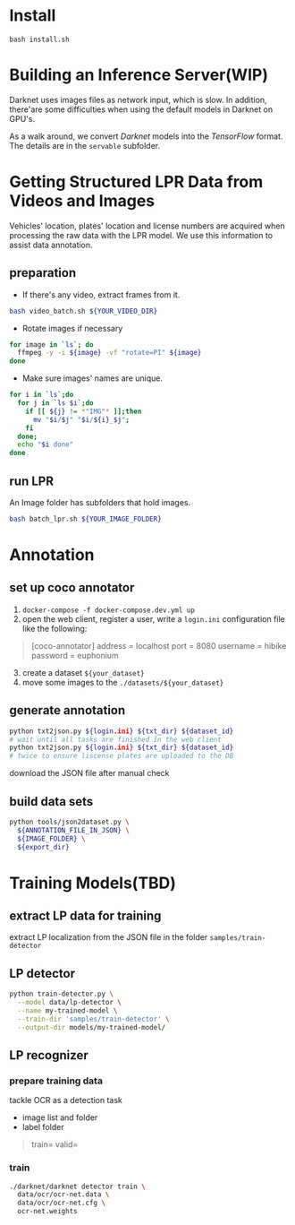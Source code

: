 # Install
`bash install.sh`


# Building an Inference Server(WIP)

Darknet uses images files as network input, which is slow. In addition, there'are some difficulties when using the default models in Darknet on GPU's.

As a walk around, we convert *Darknet* models into the *TensorFlow* format.
The details are in the `servable` subfolder.


# Getting Structured LPR Data from Videos and Images
Vehicles' location, plates' location and license numbers are acquired when processing the raw data with the LPR model. We use this information to assist data annotation.

## preparation
- If there's any video, extract frames from it.

```bash
bash video_batch.sh ${YOUR_VIDEO_DIR}
```

- Rotate images if necessary
```bash
for image in `ls`; do
  ffmpeg -y -i ${image} -vf "rotate=PI" ${image}
done
```

- Make sure images' names are unique.

```bash
for i in `ls`;do
  for j in `ls $i`;do
    if [[ ${j} != *"IMG"* ]];then
      mv "$i/$j" "$i/${i}_$j";
    fi
  done;
  echo "$i done"
done
```

## run LPR

An Image folder has subfolders that hold images.

```bash
bash batch_lpr.sh ${YOUR_IMAGE_FOLDER}
```


# Annotation

## set up coco annotator
1. `docker-compose -f docker-compose.dev.yml up`
2. open the web client, register a user, write a `login.ini` configuration file like the following:
  >[coco-annotator]
  address = localhost
  port = 8080
  username = hibike
  password = euphonium

3. create a dataset `${your_dataset}`
4. move some images to the `./datasets/${your_dataset}`

<!-- # remove database from coco annotator
`docker-compose down`
`docker volume prune` -->
## generate annotation
```bash
python txt2json.py ${login.ini} ${txt_dir} ${dataset_id}
# wait until all tasks are finished in the web client
python txt2json.py ${login.ini} ${txt_dir} ${dataset_id}
# twice to ensure liscense plates are uploaded to the DB
```
download the JSON file after manual check

## build data sets

```bash
python tools/json2dataset.py \
  ${ANNOTATION_FILE_IN_JSON} \
  ${IMAGE_FOLDER} \
  ${export_dir}
```


# Training Models(TBD)

## extract LP data for training
extract LP localization from the JSON file
in the folder `samples/train-detector`

## LP detector
  ```bash
  python train-detector.py \
    --model data/lp-detector \
    --name my-trained-model \
    --train-dir 'samples/train-detector' \
    --output-dir models/my-trained-model/
  ```

## LP recognizer
### prepare training data
  tackle OCR as a detection task
  - image list and folder
  - label folder
  >train=
  >valid=  

### train
  ```bash
  ./darknet/darknet detector train \
    data/ocr/ocr-net.data \
    data/ocr/ocr-net.cfg \
    ocr-net.weights
  ```
